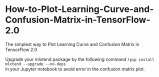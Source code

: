 # How-to-Plot-Learning-Curve-and-Confusion-Matrix-in-TensorFlow-2.0

The simplest way to Plot Learning Curve and Confusion Matrix in TensorFlow 2.0

Upgrade your mlxtend package by the following command
`!pip install mlxtend --upgrade --no-deps`   
in your Jupyter notebook to avoid error in the confusion matrix plot.
